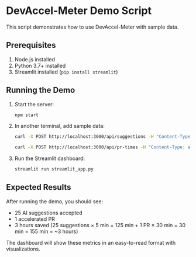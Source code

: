 # DevAccel-Meter Demo Script

This script demonstrates how to use DevAccel-Meter with sample data.

## Prerequisites

1. Node.js installed
2. Python 3.7+ installed
3. Streamlit installed (`pip install streamlit`)

## Running the Demo

1. Start the server:
   ```bash
   npm start
   ```

2. In another terminal, add sample data:
   ```bash
   curl -X POST http://localhost:3000/api/suggestions -H "Content-Type: application/json" -d '{"repoId": "demo-repo-1", "count": 25}'
   
   curl -X POST http://localhost:3000/api/pr-times -H "Content-Type: application/json" -d '{"repoId": "demo-repo-1", "prNumber": 42, "timeToMerge": 120, "isAccelerated": true}'
   ```

3. Run the Streamlit dashboard:
   ```bash
   streamlit run streamlit_app.py
   ```

## Expected Results

After running the demo, you should see:

- 25 AI suggestions accepted
- 1 accelerated PR
- 3 hours saved (25 suggestions × 5 min = 125 min + 1 PR × 30 min = 30 min = 155 min = ~3 hours)

The dashboard will show these metrics in an easy-to-read format with visualizations.